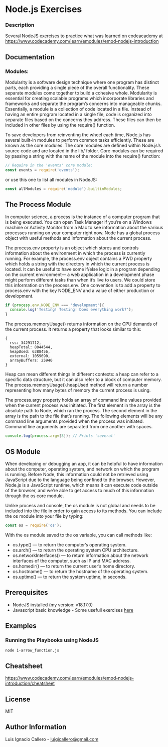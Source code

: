 # Node.js Exercises

### Description

Several NodeJS exercises to practice what was learned on codeacademy at https://www.codecademy.com/learn/emodules/emod-nodejs-introduction

## Documentation
### Modules: 

Modularity is a software design technique where one program has distinct parts, each providing a single piece of the overall functionality. These separate modules come together to build a cohesive whole. Modularity is essential for creating scalable programs which incorporate libraries and frameworks and separate the program’s concerns into manageable chunks. Essentially, a module is a collection of code located in a file. Instead of having an entire program located in a single file, code is organized into separate files based on the concerns they address. These files can then be included in other files by using the require() function.

To save developers from reinventing the wheel each time, Node.js has several built-in modules to perform common tasks efficiently. These are known as the core modules. The core modules are defined within Node.js’s source code and are located in the lib/ folder. Core modules can be required by passing a string with the name of the module into the require() function:
```javascript
// Require in the 'events' core module:
const events = require('events');
```
or use this one to list all modules in NodeJS:
```javascript
const allModules = require('module').builtinModules;
```


## The Process Module
In computer science, a process is the instance of a computer program that is being executed. You can open Task Manager if you’re on a Windows machine or Activity Monitor from a Mac to see information about the various processes running on your computer right now. Node has a global process object with useful methods and information about the current process.

The process.env property is an object which stores and controls information about the environment in which the process is currently running. For example, the process.env object contains a PWD property which holds a string with the directory in which the current process is located. It can be useful to have some if/else logic in a program depending on the current environment— a web application in a development phase might perform different tasks than when it’s live to users. We could store this information on the process.env. One convention is to add a property to process.env with the key NODE_ENV and a value of either production or development.

```javascript
if (process.env.NODE_ENV === 'development'){
  console.log('Testing! Testing! Does everything work?');
}
```
The process.memoryUsage() returns information on the CPU demands of the current process. It returns a property that looks similar to this:
```
{
  rss: 34291712,
  heapTotal: 8044544,
  heapUsed: 6388456,
  external: 1059690,
  arrayBuffers: 25940
}
```
Heap can mean different things in different contexts: a heap can refer to a specific data structure, but it can also refer to a block of computer memory. The process.memoryUsage().heapUsed method will return a number representing how many bytes of memory the current process is using.

The process.argv property holds an array of command line values provided when the current process was initiated. The first element in the array is the absolute path to Node, which ran the process. The second element in the array is the path to the file that’s running. The following elements will be any command line arguments provided when the process was initiated. Command line arguments are separated from one another with spaces.

```javascript 
console.log(process.argv[3]); // Prints 'several'
```

## OS Module
When developing or debugging an app, it can be helpful to have information about the computer, operating system, and network on which the program is running. Before Node, this information could not be retrieved using JavaScript due to the language being confined to the browser. However, Node.js is a JavaScript runtime, which means it can execute code outside of the browser, and we’re able to get access to much of this information through the os core module.

Unlike process and console, the os module is not global and needs to be included into the file in order to gain access to its methods. You can include the os module into your file by typing:
```javascript
const os = require('os');
```

With the os module saved to the os variable, you can call methods like:

* os.type() — to return the computer’s operating system.
* os.arch() — to return the operating system CPU architecture.
* os.networkInterfaces() — to return information about the network interfaces of the computer, such as IP and MAC address.
* os.homedir() — to return the current user’s home directory.
* os.hostname() — to return the hostname of the operating system.
* os.uptime() — to return the system uptime, in seconds.


## Prerequisites
* NodeJS installed (my version: v18.17.0)
* Javascript basic knowledge - Some usefull exercises [here](javascript_for_NodeJS#readme)

## Examples

### Running the Playbooks using NodeJS
```
node 1-arrow_function.js
```
## Cheatsheet

https://www.codecademy.com/learn/emodules/emod-nodejs-introduction/cheatsheet


## License

MIT

## Author Information

Luis Ignacio Callero - [luigicallero@gmail.com](mailto:luigicallero@gmail.com)
